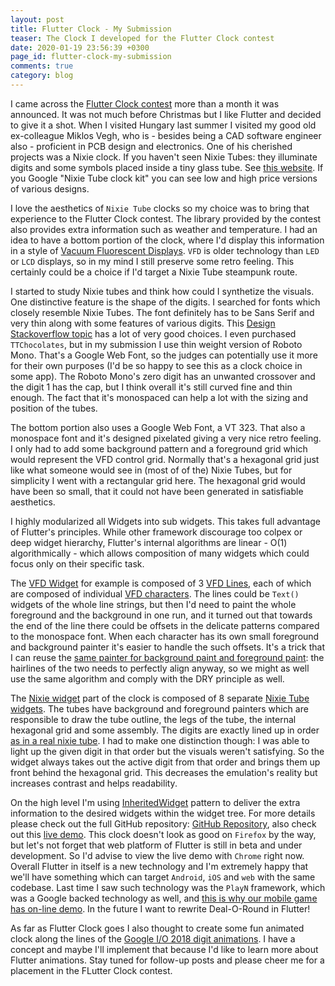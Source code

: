 ```yaml
---
layout: post
title: Flutter Clock - My Submission
teaser: The Clock I developed for the Flutter Clock contest
date: 2020-01-19 23:56:39 +0300
page_id: flutter-clock-my-submission
comments: true
category: blog
---
```

I came across the [Flutter Clock contest](https://flutter.dev/clock) more than a month it was announced. It was not much before Christmas but I like Flutter and decided to give it a shot. When I visited Hungary last summer I visited my good old ex-colleague Miklos Vegh, who is - besides being a CAD software engineer also - proficient in PCB design and electronics. One of his cherished projects was a Nixie clock. If you haven't seen Nixie Tubes: they illuminate digits and some symbols placed inside a tiny glass tube. See [this website](http://danyk.cz/digitrony_en.html). If you Google "Nixie Tube clock kit" you can see low and high price versions of various designs.

I love the aesthetics of `Nixie Tube` clocks so my choice was to bring that experience to the Flutter Clock contest. The library provided by the contest also provides extra information such as weather and temperature. I had an idea to have a bottom portion of the clock, where I'd display this information in a style of [Vacuum Fluorescent Displays](https://en.wikipedia.org/wiki/Vacuum_fluorescent_display). `VFD` is older technology than `LED` or `LCD` displays, so in my mind I still preserve some retro feeling. This certainly could be a choice if I'd target a Nixie Tube steampunk route.

I started to study Nixie tubes and think how could I synthetize the visuals. One distinctive feature is the shape of the digits. I searched for fonts which closely resemble Nixie Tubes. The font definitely has to be Sans Serif and very thin along with some features of various digits. This [Design Stackoverflow topic](https://graphicdesign.stackexchange.com/questions/132163/which-fonts-digits-resemble-nixie-tube-digits) has a lot of very good choices. I even purchased `TTChocolates`, but in my submission I use thin weight version of Roboto Mono. That's a Google Web Font, so the judges can potentially use it more for their own purposes (I'd be so happy to see this as a clock choice in some app). The Roboto Mono's zero digit has an unwanted crossover and the digit 1 has the cap, but I think overall it's still curved fine and thin enough. The fact that it's monospaced can help a lot with the sizing and position of the tubes.

The bottom portion also uses a Google Web Font, a VT 323. That also a monospace font and it's designed pixelated giving a very nice retro feeling. I only had to add some background pattern and a foreground grid which would represent the VFD control grid. Normally that's a hexagonal grid just like what someone would see in (most of of the) Nixie Tubes, but for simplicity I went with a rectangular grid here. The hexagonal grid would have been so small, that it could not have been generated in satisfiable aesthetics.

I highly modularized all Widgets into sub widgets. This takes full advantage of Flutter's principles. While other framework discourage too colpex or deep widget hierarchy, Flutter's internal algorithms are linear - O(1) algorithmically - which allows composition of many widgets which could focus only on their specific task.

The [VFD Widget](https://github.com/CsabaConsulting/flutter_clock/blob/master/nixie_clock/lib/vfd_assembly/vfd_assembly.dart) for example is composed of 3 [VFD Lines](https://github.com/CsabaConsulting/flutter_clock/blob/master/nixie_clock/lib/vfd_assembly/vfd_line.dart), each of which are composed of individual [VFD characters](https://github.com/CsabaConsulting/flutter_clock/blob/master/nixie_clock/lib/vfd_assembly/vfd_character.dart). The lines could be `Text()` widgets of the whole line strings, but then I'd need to paint the whole foreground and the background in one run, and it turned out that towards the end of the line there could be offsets in the delicate patterns compared to the monospace font. When each character has its own small foreground and background painter it's easier to handle the such offsets. It's a trick that I can reuse the [same painter for background paint and foreground paint](https://github.com/CsabaConsulting/flutter_clock/blob/master/nixie_clock/lib/vfd_assembly/vfd_painter.dart): the hairlines of the two needs to perfectly align anyway, so we might as well use the same algorithm and comply with the DRY principle as well.

The [Nixie widget](https://github.com/CsabaConsulting/flutter_clock/blob/master/nixie_clock/lib/nixie_assembly/nixie_assembly.dart) part of the clock is composed of 8 separate [Nixie Tube widgets](https://github.com/CsabaConsulting/flutter_clock/blob/master/nixie_clock/lib/nixie_assembly/nixie_tube.dart). The tubes have background and foreground painters which are responsible to draw the tube outline, the legs of the tube, the internal hexagonal grid and some assembly. The digits are exactly lined up in order [as in a real nixie tube](https://github.com/CsabaConsulting/flutter_clock/blob/master/nixie_clock/lib/nixie_assembly/nixie_tube.dart#L19). I had to make one distinction though: I was able to light up the given digit in that order but the visuals weren't satisfying. So the widget always takes out the active digit from that order and brings them up front behind the hexagonal grid. This decreases the emulation's reality but increases contrast and helps readability.

On the high level I'm using [InheritedWidget](https://github.com/CsabaConsulting/flutter_clock/blob/master/nixie_clock/lib/nixie_vfd_clock.dart) pattern to deliver the extra information to the desired widgets within the widget tree. For more details please check out the full GitHub repository: [GitHub Repository](https://github.com/CsabaConsulting/flutter_clock/tree/master), also check out this [live demo](https://csabaconsulting.github.io/flutter_clock). This clock doesn't look as good on `Firefox` by the way, but let's not forget that web platform of Flutter is still in beta and under development. So I'd advise to view the live demo with `Chrome` right now. Overall Flutter in itself is a new technology and I'm extremely happy that we'll have something which can target `Android`, `iOS` and `web` with the same codebase. Last time I saw such technology was the `PlayN` framework, which was a Google backed technology as well, and [this is why our mobile game has on-line demo](https://mrcsabatoth.github.io/DealORoundWebsite/game/). In the future I want to rewrite Deal-O-Round in Flutter!

As far as Flutter Clock goes I also thought to create some fun animated clock along the lines of the [Google I/O 2018 digit animations](https://qu6oa42ax6a2pyq2c11ozwvm-wpengine.netdna-ssl.com/wp-content/uploads/2018/05/google-io-recab.gif). I have a concept and maybe I'll implement that because I'd like to learn more about Flutter animations. Stay tuned for follow-up posts and please cheer me for a placement in the FLutter Clock contest.
